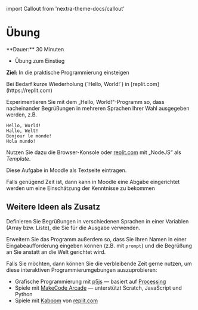 import Callout from 'nextra-theme-docs/callout'

# Übung

<Callout>
  **Dauer:** 30 Minuten

  - Übung zum Einstieg

  **Ziel:** In die praktische Programmierung einsteigen
</Callout>

<Callout type="warning">
Bei Bedarf kurze Wiederholung (`Hello, World!`) in 
[replit.com](https://replit.com)
</Callout>

Experimentieren Sie mit dem „Hello, World!“-Programm so, dass 
nacheinander Begrüßungen in mehreren Sprachen Ihrer Wahl
ausgegeben werden, z.B.

```
Hello, World!
Hallo, Welt!
Bonjour le monde!
Hola mundo! 
```

Nutzen Sie dazu die Browser-Konsole oder [replit.com](https://replit.com) mit „NodeJS“ als _Template_.

<Callout type="warning">
Diese Aufgabe in Moodle als Textseite eintragen.

Falls genügend Zeit ist, dann kann in Moodle eine Abgabe
eingerichtet werden um eine Einschätzung der Kenntnisse
zu bekommen
</Callout>

## Weitere Ideen als Zusatz

Definieren Sie Begrüßungen in verschiedenen Sprachen in
einer Variablen (Array bzw. Liste), die Sie für die Ausgabe
verwenden.

Erweitern Sie das Programm außerdem so, dass Sie Ihren Namen
in einer Eingabeaufforderung eingeben können (z.B. mit `prompt`)
und die Begrüßung an Sie anstatt an die Welt gerichtet wird.

Falls Sie möchten, dann können Sie die verbleibende Zeit
gerne nutzen, um diese interaktiven Programmierumgebungen
auszuprobieren:

- Grafische Programmierung mit [p5js](https://p5js.org) &mdash; basiert auf [Processing](https://processing.org/)
- Spiele mit [MakeCode Arcade](https://arcade.makecode.com) &mdash; unterstützt Scratch, JavaScript und Python
- Spiele mit [Kaboom](https://kaboomjs.com) von [replit.com](https://blog.replit.com/kaboom)
